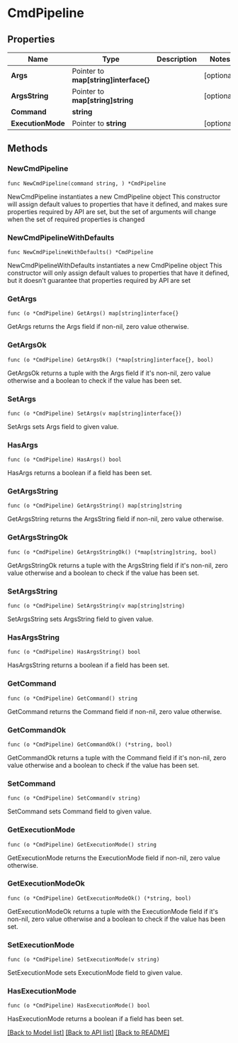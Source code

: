 # CmdPipeline

## Properties

Name | Type | Description | Notes
------------ | ------------- | ------------- | -------------
**Args** | Pointer to **map[string]interface{}** |  | [optional] 
**ArgsString** | Pointer to **map[string]string** |  | [optional] 
**Command** | **string** |  | 
**ExecutionMode** | Pointer to **string** |  | [optional] 

## Methods

### NewCmdPipeline

`func NewCmdPipeline(command string, ) *CmdPipeline`

NewCmdPipeline instantiates a new CmdPipeline object
This constructor will assign default values to properties that have it defined,
and makes sure properties required by API are set, but the set of arguments
will change when the set of required properties is changed

### NewCmdPipelineWithDefaults

`func NewCmdPipelineWithDefaults() *CmdPipeline`

NewCmdPipelineWithDefaults instantiates a new CmdPipeline object
This constructor will only assign default values to properties that have it defined,
but it doesn't guarantee that properties required by API are set

### GetArgs

`func (o *CmdPipeline) GetArgs() map[string]interface{}`

GetArgs returns the Args field if non-nil, zero value otherwise.

### GetArgsOk

`func (o *CmdPipeline) GetArgsOk() (*map[string]interface{}, bool)`

GetArgsOk returns a tuple with the Args field if it's non-nil, zero value otherwise
and a boolean to check if the value has been set.

### SetArgs

`func (o *CmdPipeline) SetArgs(v map[string]interface{})`

SetArgs sets Args field to given value.

### HasArgs

`func (o *CmdPipeline) HasArgs() bool`

HasArgs returns a boolean if a field has been set.

### GetArgsString

`func (o *CmdPipeline) GetArgsString() map[string]string`

GetArgsString returns the ArgsString field if non-nil, zero value otherwise.

### GetArgsStringOk

`func (o *CmdPipeline) GetArgsStringOk() (*map[string]string, bool)`

GetArgsStringOk returns a tuple with the ArgsString field if it's non-nil, zero value otherwise
and a boolean to check if the value has been set.

### SetArgsString

`func (o *CmdPipeline) SetArgsString(v map[string]string)`

SetArgsString sets ArgsString field to given value.

### HasArgsString

`func (o *CmdPipeline) HasArgsString() bool`

HasArgsString returns a boolean if a field has been set.

### GetCommand

`func (o *CmdPipeline) GetCommand() string`

GetCommand returns the Command field if non-nil, zero value otherwise.

### GetCommandOk

`func (o *CmdPipeline) GetCommandOk() (*string, bool)`

GetCommandOk returns a tuple with the Command field if it's non-nil, zero value otherwise
and a boolean to check if the value has been set.

### SetCommand

`func (o *CmdPipeline) SetCommand(v string)`

SetCommand sets Command field to given value.


### GetExecutionMode

`func (o *CmdPipeline) GetExecutionMode() string`

GetExecutionMode returns the ExecutionMode field if non-nil, zero value otherwise.

### GetExecutionModeOk

`func (o *CmdPipeline) GetExecutionModeOk() (*string, bool)`

GetExecutionModeOk returns a tuple with the ExecutionMode field if it's non-nil, zero value otherwise
and a boolean to check if the value has been set.

### SetExecutionMode

`func (o *CmdPipeline) SetExecutionMode(v string)`

SetExecutionMode sets ExecutionMode field to given value.

### HasExecutionMode

`func (o *CmdPipeline) HasExecutionMode() bool`

HasExecutionMode returns a boolean if a field has been set.


[[Back to Model list]](../README.md#documentation-for-models) [[Back to API list]](../README.md#documentation-for-api-endpoints) [[Back to README]](../README.md)


